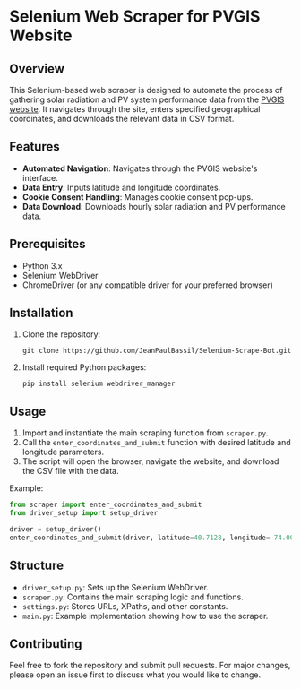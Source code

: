 # Selenium Web Scraper for PVGIS Website

## Overview
This Selenium-based web scraper is designed to automate the process of gathering solar radiation and PV system performance data from the [PVGIS website](https://re.jrc.ec.europa.eu/pvg_tools/en/). It navigates through the site, enters specified geographical coordinates, and downloads the relevant data in CSV format.

## Features
- **Automated Navigation**: Navigates through the PVGIS website's interface.
- **Data Entry**: Inputs latitude and longitude coordinates.
- **Cookie Consent Handling**: Manages cookie consent pop-ups.
- **Data Download**: Downloads hourly solar radiation and PV performance data.

## Prerequisites
- Python 3.x
- Selenium WebDriver
- ChromeDriver (or any compatible driver for your preferred browser)

## Installation
1. Clone the repository:
   ```
   git clone https://github.com/JeanPaulBassil/Selenium-Scrape-Bot.git
   ```
2. Install required Python packages:
   ```
   pip install selenium webdriver_manager
   ```

## Usage
1. Import and instantiate the main scraping function from `scraper.py`.
2. Call the `enter_coordinates_and_submit` function with desired latitude and longitude parameters.
3. The script will open the browser, navigate the website, and download the CSV file with the data.

Example:
```python
from scraper import enter_coordinates_and_submit
from driver_setup import setup_driver

driver = setup_driver()
enter_coordinates_and_submit(driver, latitude=40.7128, longitude=-74.0060)
```

## Structure
- `driver_setup.py`: Sets up the Selenium WebDriver.
- `scraper.py`: Contains the main scraping logic and functions.
- `settings.py`: Stores URLs, XPaths, and other constants.
- `main.py`: Example implementation showing how to use the scraper.

## Contributing
Feel free to fork the repository and submit pull requests. For major changes, please open an issue first to discuss what you would like to change.

